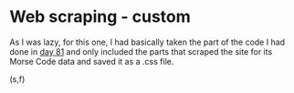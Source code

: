 # Web scraping - custom

As I was lazy, for this one, I had basically taken the part of the code I had done in [day 81](https://github.com/chartb-tw/100days_of_Python/tree/main/day81) and only included the parts that scraped the site for its Morse Code data and saved it as a .css file.

(s,f)
